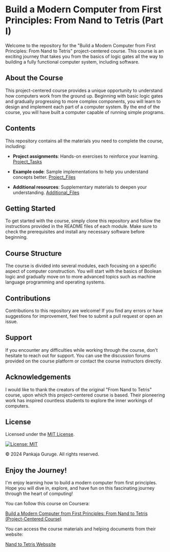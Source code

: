 # Build a Modern Computer from First Principles: From Nand to Tetris (Part I)

Welcome to the repository for the "Build a Modern Computer from First Principles: From Nand to Tetris" project-centered course. This course is an exciting journey that takes you from the basics of logic gates all the way to building a fully functional computer system, including software. 

## About the Course

This project-centered course provides a unique opportunity to understand how computers work from the ground up. Beginning with basic logic gates and gradually progressing to more complex components, you will learn to design and implement each part of a computer system. By the end of the course, you will have built a computer capable of running simple programs.

## Contents

This repository contains all the materials you need to complete the course, including:

- **Project assignments**: Hands-on exercises to reinforce your learning.
  [Project_Tasks](https://github.com/PankajaGuruge/Nand-to-Tetris/tree/main/Project_Tasks)
  
- **Example code**: Sample implementations to help you understand concepts better.
  [Project_Files](https://github.com/PankajaGuruge/Nand-to-Tetris/tree/main/Project_Files)
  
- **Additional resources**: Supplementary materials to deepen your understanding.
  [Additional_Files](https://github.com/PankajaGuruge/Nand-to-Tetris/tree/main/Additional_Files)

## Getting Started

To get started with the course, simply clone this repository and follow the instructions provided in the README files of each module. Make sure to check the prerequisites and install any necessary software before beginning.

## Course Structure

The course is divided into several modules, each focusing on a specific aspect of computer construction. You will start with the basics of Boolean logic and gradually move on to more advanced topics such as machine language programming and operating systems.

## Contributions

Contributions to this repository are welcome! If you find any errors or have suggestions for improvement, feel free to submit a pull request or open an issue.

## Support

If you encounter any difficulties while working through the course, don't hesitate to reach out for support. You can use the discussion forums provided on the course platform or contact the course instructors directly.

## Acknowledgements

I would like to thank the creators of the original "From Nand to Tetris" course, upon which this project-centered course is based. Their pioneering work has inspired countless students to explore the inner workings of computers.

## License

Licensed under the [MIT License](LICENSE).

[![License: MIT](https://img.shields.io/badge/License-MIT-yellow.svg)](https://opensource.org/licenses/MIT)

© 2024 Pankaja Guruge. All rights reserved.

## Enjoy the Journey!

I'm enjoy learning how to build a modern computer from first principles. Hope you will dive in, explore, and have fun on this fascinating journey through the heart of computing!

You can follow this course on Coursera:

[Build a Modern Computer from First Principles: From Nand to Tetris (Project-Centered Course)](https://www.coursera.org/learn/build-a-computer) 

You can access the course materials and helping documents from their website:

[Nand to Tetris Webssite](https://www.nand2tetris.org/) 
